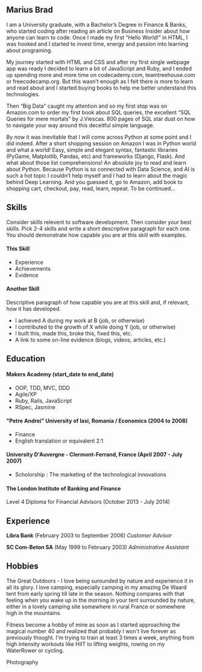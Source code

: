 ## Marius Brad

I am a University graduate, with a Bachelor’s Degree in Finance & Banks, who started coding after reading an article on Business Insider about how anyone can learn to code. Once I made my first “Hello World!” in HTML, I was hooked and I started to invest time, energy and passion into learning about programing.

My journey started with HTML and CSS and after my first single webpage app was ready I decided to learn a bit of JavaScript and Ruby, and I ended up spending more and more time on codecademy.com, teamtreehouse.com or freecodecamp.org. But this wasn’t enough as I felt there is more to learn and read about and I started buying books to help me better understand this technologies.

Then “Big Data” caught my attention and so my first stop was on Amazon.com to order my first book about SQL queries, the excellent “SQL Queries for mere mortals” by J.Viescas. 800 pages of SQL star dust on how to navigate your way around this deceitful simple language. 

By now it was inevitable that I will come across Python at some point and I did indeed. After a short shopping session on Amazon I was in Python world and what a world! Easy, simple and elegant syntax, fantastic libraries (PyGame, Matplotlib, Pandas, etc) and frameworks (Django, Flask). And what about those list comprehensions! An absolute joy to read and learn about Python. Because Python is so connected with Data Science, and AI is such a hot topic I couldn’t help myself and I had to learn about the magic behind Deep Learning. And you guessed it, go to Amazon, add book to shopping cart, checkout, pay, read, learn, repeat. 
To be continued…


## Skills

Consider skills relevent to software development. Then consider your best skills. Pick 2-4 skills and write a short descriptive paragraph for each one. You should demonstrate how capable you are at this skill with examples.

#### This Skill

- Experience
- Achievements
- Evidence

#### Another Skill

Descriptive paragraph of how capable you are at this skill and, if relevant, how it has developed.

- I achieved A during my work at B (job, or otherwise)
- I contributed to the growth of X while doing Y (job, or otherwise)
- I built this, made this, broke this, fixed this, etc.
- A link to some on-line evidence (blogs, videos, articles, etc.)

## Education

#### Makers Academy (start_date to end_date)

- OOP, TDD, MVC, DDD
- Agile/XP
- Ruby, Rails, JavaScript
- RSpec, Jasmine

#### "Petre Andrei" University of Iasi, Romania / Economics (2004 to 2008)

- Finance
- English translation or equivalent 2:1

#### University D'Auvergne - Clermont-Ferrand, France (April 2007 - July 2007)
- Scholorship : The marketing of the technological innovations

#### The London Institute of Banking and Finance
Level 4 Diploma for Financial Advisors (October 2013 - July 2014)

## Experience

**Libra Bank** (February 2003 to September 2006)
*Customer Advisor*

**SC Com-Beton SA** (May 1999 to February 2003)
*Administrative Assistant*

## Hobbies

The Great Outdoors - I love being surounded by nature and experience it in all its glory. I love camping, especially camping in my amazing De Waard tent from early spring till late in the season. Nothing compares with that feeling when you wake up in the morning in your tent surrounded by nature, either in a lovely camping site somewhere in rural France or somewhere high in the mountains.

Fitness become a hobby of mine as soon as I started approaching the magical number 40 and realized that probably I won't live forever as previously thought. I'm trying to train at least 3 times a week, anything from high intensity workouts like HIIT to lifting weights, rowing on my WaterRower or cycling. 

Photography 
